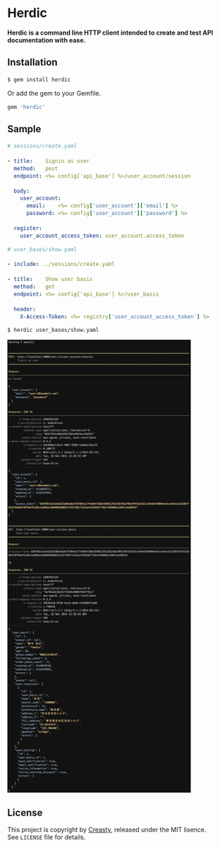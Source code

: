 Herdic
======

**Herdic is a command line HTTP client intended to create and test API documentation with ease.**


Installation
------------

```sh
$ gem install herdic
```

Or add the gem to your Gemfile.

```ruby
gem 'herdic'
```


Sample
------

```yaml
# sessions/create.yaml

- title:    Signin as user
  method:   post
  endpoint: <%= config['api_base'] %>/user_account/session

  body:
    user_account:
      email:    <%= config['user_account']['email'] %>
      password: <%= config['user_account']['password'] %>

  register:
    user_account_access_token: user_account.access_token
```

```yaml
# user_bases/show.yaml

- include: ../sessions/create.yaml

- title:    Show user basis
  method:   get
  endpoint: <%= config['api_base'] %>/user_basis

  header:
    X-Access-Token: <%= registry['user_account_access_token'] %>
```

```sh
$ herdic user_bases/show.yaml
```

![](./preview.gif)


License
-------

This project is copyright by [Creasty](http://www.creasty.com), released under the MIT lisence.  
See `LICENSE` file for details.
